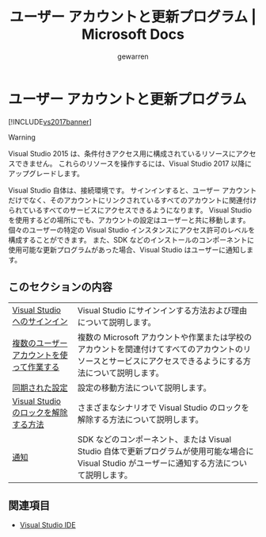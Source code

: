 ﻿---
title: ユーザー アカウントと更新プログラム | Microsoft Docs
ms.date: 11/15/2016
ms.prod: visual-studio-dev14
ms.technology: vs-ide-general
ms.topic: conceptual
ms.assetid: 0adb84eb-b22e-46a6-ad90-216652f3733c
caps.latest.revision: 7
author: gewarren
ms.author: gewarren
manager: jillfra
ms.openlocfilehash: 4ecd7a4d237a53a19286790346f790b82b981f60
ms.sourcegitcommit: 2db01751deeee7b2bdb1db25419ea6706e6fcdf8
ms.translationtype: MTE95
ms.contentlocale: ja-JP
ms.lasthandoff: 09/17/2019
ms.locfileid: "71062871"
---
# <a name="user-accounts-and-updates"></a>ユーザー アカウントと更新プログラム

[!INCLUDE[vs2017banner](../includes/vs2017banner.md)]

> [!WARNING]
> Visual Studio 2015 は、条件付きアクセス用に構成されているリソースにアクセスできません。 これらのリソースを操作するには、Visual Studio 2017 以降にアップグレードします。

Visual Studio 自体は、接続環境です。 サインインすると、ユーザー アカウントだけでなく、そのアカウントにリンクされているすべてのアカウントに関連付けられているすべてのサービスにアクセスできるようになります。 Visual Studio を使用するどの場所にでも、アカウントの設定はユーザーと共に移動します。 個々のユーザーの特定の Visual Studio インスタンスにアクセス許可のレベルを構成することができます。 また、SDK などのインストールのコンポーネントに使用可能な更新プログラムがあった場合、Visual Studio はユーザーに通知します。  
  
## <a name="in-this-section"></a>このセクションの内容  
  
|||  
|-|-|  
|[Visual Studio へのサインイン](../ide/signing-in-to-visual-studio.md)|Visual Studio にサインインする方法および理由について説明します。|  
|[複数のユーザー アカウントを使って作業する](../ide/work-with-multiple-user-accounts.md)|複数の Microsoft アカウントや作業または学校のアカウントを関連付けてすべてのアカウントのリソースとサービスにアクセスできるようにする方法について説明します。|  
|[同期された設定](../ide/synchronized-settings-in-visual-studio.md)|設定の移動方法について説明します。|  
|[Visual Studio のロックを解除する方法](../ide/how-to-unlock-visual-studio.md)|さまざまなシナリオで Visual Studio のロックを解除する方法について説明します。|  
|[通知](../ide/visual-studio-notifications.md)|SDK などのコンポーネント、または Visual Studio 自体で更新プログラムが使用可能な場合に Visual Studio がユーザーに通知する方法について説明します。|  
  
## <a name="see-also"></a>関連項目

- [Visual Studio IDE](../ide/visual-studio-ide.md)
